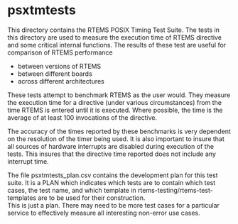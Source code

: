 psxtmtests
==========

This directory contains the RTEMS POSIX Timing Test Suite.
The tests in this directory are used to measure the execution
time of RTEMS directive and some critical internal functions.
The results of these test are useful for comparison of RTEMS
performance 

+ between versions of RTEMS
+ between different boards 
+ across different architectures

These tests attempt to benchmark RTEMS as the user would.  They measure
the execution time for a directive (under various circumstances)
from the time RTEMS is entered until it is executed.  Where possible,
the time is the average of at least 100 invocations of the directive.

The accuracy of the times reported by these benchmarks is very dependent
on the resolution of the timer being used.  It is also important to
insure that all sources of hardware interrupts are disabled during
execution of the tests.  This insures that the directive time reported
does not include any interrupt time.

The file psxtmtests_plan.csv contains the development plan for this
test suite.  It is a PLAN which indicates which tests are to contain 
which test cases, the test name, and which template in
rtems-testing/rtems-test-templates are to be used for their construction.  
This is just a plan.  There may need to be more test cases for a
particular service to effectively measure all interesting non-error
use cases.

